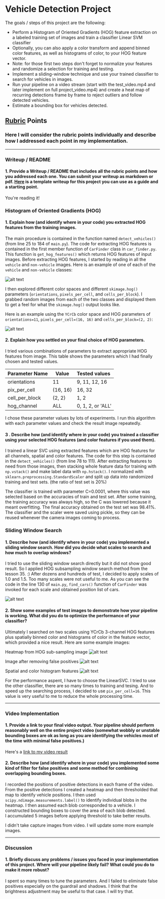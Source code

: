 # **Vehicle Detection Project**


The goals / steps of this project are the following:

* Perform a Histogram of Oriented Gradients (HOG) feature extraction on a labeled training set of images and train a classifier Linear SVM classifier
* Optionally, you can also apply a color transform and append binned color features, as well as histograms of color, to your HOG feature vector. 
* Note: for those first two steps don't forget to normalize your features and randomize a selection for training and testing.
* Implement a sliding-window technique and use your trained classifier to search for vehicles in images.
* Run your pipeline on a video stream (start with the test_video.mp4 and later implement on full project_video.mp4) and create a heat map of recurring detections frame by frame to reject outliers and follow detected vehicles.
* Estimate a bounding box for vehicles detected.

[//]: # (Image References)
[image1]: ./output_images/f1_car_not_car.jpg
[image2]: ./output_images/f2_car_hog_img.png
[image3]: ./output_images/f3_hog_subsampling.jpg
[image4]: ./output_images/f4_heatmap.jpg
[image5]: ./output_images/f5_remove_false_positives.jpg
[image6]: ./output_images/f6_features.png
[video1]: ./out_project_p5.mp4

## [Rubric](https://review.udacity.com/#!/rubrics/513/view) Points
### Here I will consider the rubric points individually and describe how I addressed each point in my implementation.  

---
### Writeup / README

#### 1. Provide a Writeup / README that includes all the rubric points and how you addressed each one.  You can submit your writeup as markdown or pdf.  [Here](https://github.com/udacity/CarND-Vehicle-Detection/blob/master/writeup_template.md) is a template writeup for this project you can use as a guide and a starting point.  

You're reading it!

### Histogram of Oriented Gradients (HOG)

#### 1. Explain how (and identify where in your code) you extracted HOG features from the training images.

The main procedure is contained in the function named `detect_vehicles()` (from line 25 to 184 of `main.py`). 
The code for extracting HOG features is contained in the first member function of `CarFinder` class in `car_finder.py`.  This function is `get_hog_features()` which returns HOG features of input images.
Before extracting HOG features, I started by reading in all the `vehicle` and `non-vehicle` images.  Here is an example of one of each of the `vehicle` and `non-vehicle` classes:

![alt text][image1]

I then explored different color spaces and different `skimage.hog()` parameters (`orientations`, `pixels_per_cell`, and `cells_per_block`).  I grabbed random images from each of the two classes and displayed them to get a feel for what the `skimage.hog()` output looks like.

Here is an example using the `YCrCb` color space and HOG parameters of `orientations=11`, `pixels_per_cell=(16, 16)` and `cells_per_block=(2, 2)`:


![alt text][image2]

#### 2. Explain how you settled on your final choice of HOG parameters.

I tried various combinations of parameters to extract appropriate HOG features from image.
This table shows the parameters which I had finally chosen and tested values.

| Parameter Name| Value     | Tested values|
|:--------------------|------------|:--------------|
|orientations        | 11         |  9, 11, 12, 16  |
|pix_per_cell         | (16, 16)    | 16, 32 |
|cell_per_block     |  (2, 2)        | 1, 2 |
|hog_channel      |  ALL         | 0, 1, 2, or 'ALL' |

I chose these parameter values by lots of experiments. I run this algorithm with each parameter values and check the result image repeatedly.


#### 3 . Describe how (and identify where in your code) you trained a classifier using your selected HOG features (and color features if you used them).

I trained a linear SVC using extracted features which are HOG features for all channels, spatial and color features. The code for this step is contained in the `detect_vehicles()` (from line 78 to 111). After extracting features to need from those images, then stacking whole feature data for training with `np.vstack()` and make label data with `np.hstack()`. I normalized with `sklearn.preprocessing.StandardScaler` and split up data into randomized training and test sets. (the ratio of test set is 20%)

The classifier is trained with parameter C=0.0001, where this value was selected based on the accuracies of train and test set. After some training, the training accuracy was always high, so the C was lowered because it meant overfitting. The final accuracy obtained on the test set was 98.41%. The classifier and the scaler were saved using pickle, so they can be reused whenever the camera images coming to process.

### Sliding Window Search

#### 1. Describe how (and identify where in your code) you implemented a sliding window search.  How did you decide what scales to search and how much to overlap windows?

I tried to use the sliding window search directly but it did not show good result. So I applied HOG subsampling window search method from the lesson 35. :) After dozens and hundreds of test, I decided to apply scales of 1.0 and 1.5. Too many scales were not useful to me. As you can see the code in the line 130 of `main.py`, `find_cars()` function of `CarFinder` was invoked for each scale and obtained position list of cars.  

![alt text][image3]

#### 2. Show some examples of test images to demonstrate how your pipeline is working.  What did you do to optimize the performance of your classifier?

Ultimately I searched on two scales using YCrCb 3-channel HOG features plus spatially binned color and histograms of color in the feature vector, which provided a nice result.  Here are some example images:

Heatmap from HOG sub-sampling image
![alt text][image4]

Image after removing false positives
![alt text][image5]

Spatial and color histogram features
![alt text][image6]

For the performance aspent, I have to choose the LinearSVC. I tried to use the other classifier, there are so many times to training and tesing. And to speed up the searching process, I decided to use `pix_per_cell=16`. This value is very useful to me to reduce the whole processing time.

---

### Video Implementation

#### 1. Provide a link to your final video output.  Your pipeline should perform reasonably well on the entire project video (somewhat wobbly or unstable bounding boxes are ok as long as you are identifying the vehicles most of the time with minimal false positives.)
Here's a [link to my video result](./output_images/out_project_p5.mp4)


#### 2. Describe how (and identify where in your code) you implemented some kind of filter for false positives and some method for combining overlapping bounding boxes.

I recorded the positions of positive detections in each frame of the video.  From the positive detections I created a heatmap and then thresholded that map to identify vehicle positions.  I then used `scipy.ndimage.measurements.label()` to identify individual blobs in the heatmap.  I then assumed each blob corresponded to a vehicle.  I constructed bounding boxes to cover the area of each blob detected.  
I accumulated 5 images before applying threshold to take better results.

I didn't take capture images from video. I will update some more example images.

---

### Discussion

#### 1. Briefly discuss any problems / issues you faced in your implementation of this project.  Where will your pipeline likely fail?  What could you do to make it more robust?

I spent so many times to tune the parameters. And I failed to eliminate false positives especially on the guardrail and shadows. I think that the brightness adjustment may be useful to that case. I will try that.

